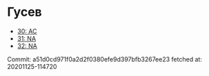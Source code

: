 # Гусев
- [30: AC](30.md)
- [31: NA](31.md)
- [32: NA](32.md)

Commit: a51d0cd971f0a2d2f0380efe9d397bfb3267ee23
 fetched at: 20201125-114720
